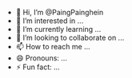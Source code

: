 - 👋 Hi, I’m @PaingPainghein
- 👀 I’m interested in ...
- 🌱 I’m currently learning ...
- 💞️ I’m looking to collaborate on ...
- 📫 How to reach me ...
- 😄 Pronouns: ...
- ⚡ Fun fact: ...

<!---
PaingPainghein/PaingPainghein is a ✨ special ✨ repository because its `README.md` (this file) appears on your GitHub profile.
You can click the Preview link to take a look at your changes.
--->
